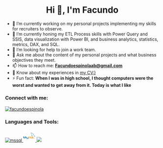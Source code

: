 <div id="Head" aling="Center" 
   ![giphy](https://user-images.githubusercontent.com/105472893/227786828-7fa81524-0052-4c84-b26c-baff96b19fcd.gif) />
</div>

<h1 align="center">Hi 👋, I'm Facundo</h1>



- 🔭 I’m currently working on my personal projects implementing my skills for recruiters to observe.
- 🌱 I’m currently honing my ETL Process skills with Power Query and SSIS, data visualization with Power BI, and business analytics, statistics, metrics, DAX, and SQL.
- 🤔 I’m looking for help to join a work team.
- 💬 Ask me about the content of my personal projects and what business objectives they meet.
- 📫 How to reach me: **Facundoespinolaab@gmail.com**
- 📄 Know about my experiences in [my CV:)](https://drive.google.com/file/d/1PMNDSFzoAfDTDF8GL6sru6wetw4LMTsf/view?usp=share_link)
- ⚡ Fun fact: **When I was in high school, I thought computers were the worst and wanted to get away from it. Today is what I like**

<h3 align="left">Connect with me:</h3>
<p align="left">
<a href="https://www.linkedin.com/in/facundo-espinola/" target="blank"><img align="center" src="https://raw.githubusercontent.com/rahuldkjain/github-profile-readme-generator/master/src/images/icons/Social/linked-in-alt.svg" alt="facundoespinola" height="30" width="40" /></a>
  
  




<h3 align="left">Languages and Tools:</h3>

<a href="https://www.microsoft.com/en-us/sql-server" target="_blank" rel="noreferrer"> <img src="https://www.svgrepo.com/show/303229/microsoft-sql-server-logo.svg" alt="mssql" width="40" height="40"/> </a> 
<a href="https://www.mysql.com/" target="_blank" rel="noreferrer"> <img src="https://raw.githubusercontent.com/devicons/devicon/master/icons/mysql/mysql-original-wordmark.svg" alt="mysql" width="40" height="40"/> </a>
<a href="https://powerbi.microsoft.com/es-es/" target="_blank" rel="noreferrer"> <img src="https://img.icons8.com/color/48/000000/power-bi.png"/> 
  
